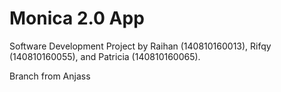 # Monica 2.0 App

Software Development Project by Raihan (140810160013), Rifqy (140810160055), and Patricia (140810160065). 

Branch from Anjass
